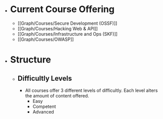 - # Current Course Offering
	- [[Graph/Courses/Secure Development (OSSF)]]
	- [[Graph/Courses/Hacking Web & API]]
	- [[Graph/Courses/Infrastructure and Ops (SKF)]]
	- [[Graph/Courses/OWASP]]
- # Structure
	- ## Difficultly Levels
		- All courses offer 3 different levels of difficultly.
		  Each level alters the amount of content offered.
			- Easy
			- Competent
			- Advanced
